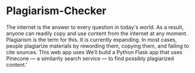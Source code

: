# Plagiarism-Checker
The internet is the answer to every question in today's world. As a result, anyone can readily copy and use content from the internet at any moment. Plagiarism is the term for this. It is currently expanding. In most cases, people plagiarize materials by rewording them, copying them, and failing to cite sources. This web app uses We’ll build a Python Flask app that uses Pinecone — a similarity search service — to find possibly plagiarized content.'  
